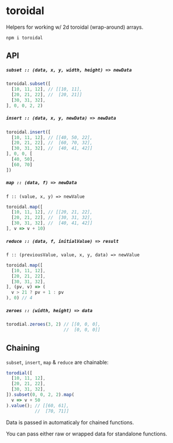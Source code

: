 toroidal
========
Helpers for working w/ 2d toroidal (wrap-around) arrays.

`npm i toroidal`

API
---
##### `subset :: (data, x, y, width, height) => newData`

```js
toroidal.subset([
  [10, 11, 12], // [[10, 11],
  [20, 21, 22], //  [20, 21]]
  [30, 31, 32],
], 0, 0, 2, 2)
```

##### `insert :: (data, x, y, newData) => newData`

```js
toroidal.insert([
  [10, 11, 12], // [[40, 50, 22],
  [20, 21, 22], //  [60, 70, 32],
  [30, 31, 32], //  [40, 41, 42]]
], 0, 0, [
  [40, 50],
  [60, 70]
])
```

##### `map :: (data, f) => newData`

`f :: (value, x, y) => newValue`

```js
toroidal.map([
  [10, 11, 12], // [[20, 21, 22],
  [20, 21, 22], //  [30, 31, 32],
  [30, 31, 32], //  [40, 41, 42]]
], v => v + 10)
```

##### `reduce :: (data, f, initialValue) => result`

`f :: (previousValue, value, x, y, data) => newValue`

```js
toroidal.map([
  [10, 11, 12],
  [20, 21, 22],
  [30, 31, 32],
], (pv, v) => (
  v > 21 ? pv + 1 : pv
), 0) // 4
```

##### `zeroes :: (width, height) => data`

```js
torodial.zeroes(3, 2) // [[0, 0, 0],
                      //  [0, 0, 0]]

```

Chaining
--------
`subset`, `insert`, `map` & `reduce` are chainable:

```js
torodial([
  [10, 11, 12],
  [20, 21, 22],
  [30, 31, 32],
]).subset(0, 0, 2, 2).map(
  v => v + 50
).value(); // [[60, 61],
           //  [70, 71]]
```

Data is passed in automaticaly for chained functions.

You can pass either raw or wrapped data for standalone functions.
